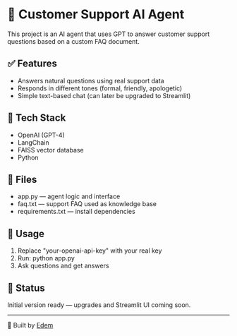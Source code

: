 # 🤖 Customer Support AI Agent

This project is an AI agent that uses GPT to answer customer support questions based on a custom FAQ document.

## ✅ Features
- Answers natural questions using real support data
- Responds in different tones (formal, friendly, apologetic)
- Simple text-based chat (can later be upgraded to Streamlit)

## 🧰 Tech Stack
- OpenAI (GPT-4)
- LangChain
- FAISS vector database
- Python

## 📝 Files
- app.py — agent logic and interface
- faq.txt — support FAQ used as knowledge base
- requirements.txt — install dependencies

## 📌 Usage
1. Replace "your-openai-api-key" with your real key
2. Run: python app.py
3. Ask questions and get answers

## 🚧 Status
Initial version ready — upgrades and Streamlit UI coming soon.

---

🧠 Built by [Edem](https://github.com/edem-ai)
